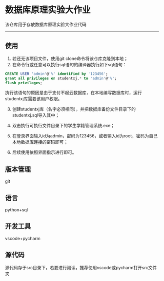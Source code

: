 # 数据库原理实验大作业

该仓库用于存放数据库原理实验大作业代码

---



## 使用

1. 若还无该项目文件，使用git clone命令将该仓库克隆到本地；
2. 在命令行或任意可以执行sql语句的编译器执行如下sql语句：

```sql
CREATE USER 'admin'@'%' identified by '123456';
grant all privileges on studentxj.* to 'admin'@'%';
flush privileges;
```

执行该语句的原因是由于支付不起云数据库，在本地编写数据库时，运行studentxj库需要该用户权限。

3. 创建studentxj库（名字必须相同），并把数据库备份文件目录下的studentxj.sql导入其中；

4. 双击执行可执行文件目录下的学生学籍管理系统.exe；
5. 在登录界面输入id为admin，密码为123456，或者输入id为root，密码为自己本地数据库连接的密码即可；
6. 后续使用依照界面指示进行即可。

## 版本管理

git

## 语言

python+sql

## 开发工具

vscode+pycharm

## 源代码

源代码存于src目录下，若要进行阅读，推荐使用vscode或pycharm打开src文件夹